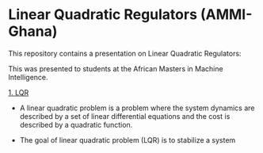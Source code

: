 # Linear Quadratic  Regulators (AMMI-Ghana)

This repository contains  a presentation on Linear Quadratic  Regulators:

This was presented to students at the African Masters in Machine Intelligence.


[1. LQR](#1)

* A linear quadratic problem is a problem where the system dynamics
are described by a set of linear differential equations and the cost is
described by a quadratic function.


* The goal of linear quadratic problem (LQR) is to stabilize a system
